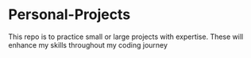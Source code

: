 # Personal-Projects
This repo is to practice small or large projects with expertise. These will enhance my skills throughout my coding journey
